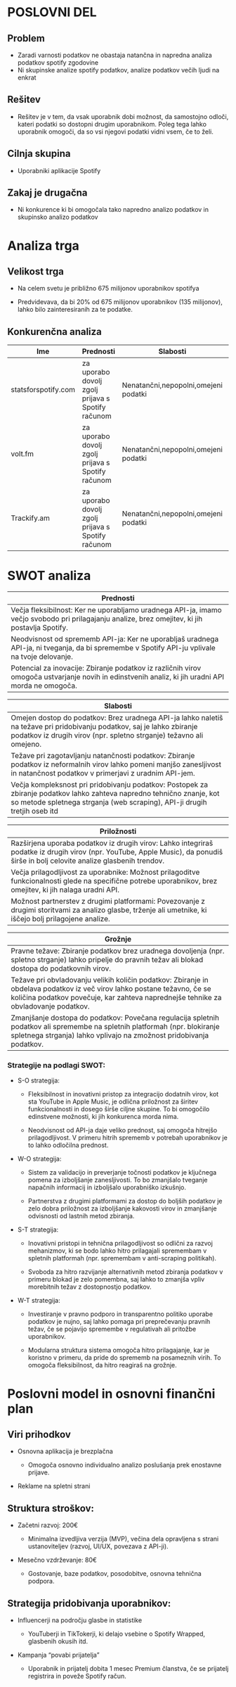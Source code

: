 # POSLOVNI DEL

## Problem
- Zaradi varnosti podatkov ne obastaja natančna in napredna  analiza podatkov spotify zgodovine
- Ni skupinske analize spotify podatkov, analize podatkov večih ljudi na enkrat

## Rešitev
- Rešitev je v tem, da vsak uporabnik dobi možnost, da samostojno odloči, kateri podatki so dostopni drugim uporabnikom. Poleg tega lahko uporabnik omogoči, da so vsi njegovi podatki vidni vsem, če to želi.

## Cilnja skupina
- Uporabniki aplikacije Spotify

## Zakaj je drugačna
- Ni konkurence ki bi omogočala tako napredno analizo podatkov in skupinsko analizo podatkov

# Analiza trga

## Velikost trga
- Na celem svetu je približno 675 milijonov uporabnikov spotifya

- Predvidevava, da bi 20%  od 675 milijonov uporabnikov (135 milijonov), lahko bilo zainteresiranih za te podatke.

## Konkurenčna analiza

|       Ime           |                 Prednosti                            |               Slabosti                 |                   Naša raazlika               |
|---------------------|------------------------------------------------------|----------------------------------------|-----------------------------------------------|
| statsforspotify.com | za uporabo dovolj zgolj prijava s Spotify računom    | Nenatančni,nepopolni,omejeni podatki   | Vse kar manjka ostalim +večuporabniška analiza|
| volt.fm             | za uporabo dovolj zgolj prijava s Spotify računom    | Nenatančni,nepopolni,omejeni podatki   | Vse kar manjka ostalim +večuporabniška analiza|
| Trackify.am         | za uporabo dovolj zgolj prijava s Spotify računom    | Nenatančni,nepopolni,omejeni podatki   | Vse kar manjka ostalim +večuporabniška analiza|

# SWOT analiza

| Prednosti |   
|-----------|
| Večja fleksibilnost: Ker ne uporabljamo uradnega API-ja, imamo večjo svobodo pri prilagajanju analize, brez omejitev, ki jih postavlja Spotify.    | 
| Neodvisnost od sprememb API-ja: Ker ne uporabljaš uradnega API-ja, ni tveganja, da bi spremembe v Spotify API-ju vplivale na tvoje delovanje.    |
| Potencial za inovacije: Zbiranje podatkov iz različnih virov omogoča ustvarjanje novih in edinstvenih analiz, ki jih uradni API morda ne omogoča.    |

| Slabosti |
|-----------|
| Omejen dostop do podatkov: Brez uradnega API-ja lahko naletiš na težave pri pridobivanju podatkov, saj je lahko zbiranje podatkov iz drugih virov (npr. spletno strganje) težavno ali omejeno.    | 
| Težave pri zagotavljanju natančnosti podatkov: Zbiranje podatkov iz neformalnih virov lahko pomeni manjšo zanesljivost in natančnost podatkov v primerjavi z uradnim API-jem.   |
| Večja kompleksnost pri pridobivanju podatkov: Postopek za zbiranje podatkov lahko zahteva napredno tehnično znanje, kot so metode spletnega strganja (web scraping), API-ji drugih tretjih oseb itd    |

| Priložnosti |
|-----------|
| Razširjena uporaba podatkov iz drugih virov: Lahko integriraš podatke iz drugih virov (npr. YouTube, Apple Music), da ponudiš širše in bolj celovite analize glasbenih trendov.    | 
|Večja prilagodljivost za uporabnike: Možnost prilagoditve funkcionalnosti glede na specifične potrebe uporabnikov, brez omejitev, ki jih nalaga uradni API.    |
|  Možnost partnerstev z drugimi platformami: Povezovanje z drugimi storitvami za analizo glasbe, trženje ali umetnike, ki iščejo bolj prilagojene analize.   |

| Grožnje   |
|-----------|
|  Pravne težave: Zbiranje podatkov brez uradnega dovoljenja (npr. spletno strganje) lahko pripelje do pravnih težav ali blokad dostopa do podatkovnih virov.    | 
| Težave pri obvladovanju velikih količin podatkov: Zbiranje in obdelava podatkov iz več virov lahko postane težavno, če se količina podatkov povečuje, kar zahteva naprednejše tehnike za obvladovanje podatkov.    |
| Zmanjšanje dostopa do podatkov: Povečana regulacija spletnih podatkov ali spremembe na spletnih platformah (npr. blokiranje spletnega strganja) lahko vplivajo na zmožnost pridobivanja podatkov.    |

### Strategije na podlagi SWOT:
- S-O strategija:
    - Fleksibilnost in inovativni pristop za integracijo dodatnih virov, kot sta YouTube in Apple Music, je odlična priložnost za širitev funkcionalnosti in dosego širše ciljne skupine. To bi omogočilo edinstvene možnosti, ki jih konkurenca morda nima.

    - Neodvisnost od API-ja daje veliko prednost, saj omogoča hitrejšo prilagodljivost. V primeru hitrih sprememb v potrebah uporabnikov je to lahko odločilna prednost.
- W-O strategija:
    - Sistem za validacijo in preverjanje točnosti podatkov je ključnega pomena za izboljšanje zanesljivosti. To bo zmanjšalo tveganje napačnih informacij in izboljšalo uporabniško izkušnjo.

    - Partnerstva z drugimi platformami za dostop do boljših podatkov je zelo dobra priložnost za izboljšanje kakovosti virov in zmanjšanje odvisnosti od lastnih metod zbiranja.

- S-T strategija:
    - Inovativni pristopi in tehnična prilagodljivost so odlični za razvoj mehanizmov, ki se bodo lahko hitro prilagajali spremembam v spletnih platformah (npr. spremembam v anti-scraping politikah).

    - Svoboda za hitro razvijanje alternativnih metod zbiranja podatkov v primeru blokad je zelo pomembna, saj lahko to zmanjša vpliv morebitnih težav z dostopnostjo podatkov.
- W-T strategija:
    - Investiranje v pravno podporo in transparentno politiko uporabe podatkov je nujno, saj lahko pomaga pri preprečevanju pravnih težav, če se pojavijo spremembe v regulativah ali pritožbe uporabnikov.

    - Modularna struktura sistema omogoča hitro prilagajanje, kar je koristno v primeru, da pride do sprememb na posameznih virih. To omogoča fleksibilnost, da hitro reagiraš na grožnje.

# Poslovni model in osnovni finančni plan

## Viri prihodkov
- Osnovna aplikacija je brezplačna  
    - Omogoča osnovno individualno analizo poslušanja prek enostavne prijave.

- Reklame na spletni strani

## Struktura stroškov:

- Začetni razvoj: 200€  
  - Minimalna izvedljiva verzija (MVP), večina dela opravljena s strani ustanoviteljev (razvoj, UI/UX, povezava z API-ji). 

- Mesečno vzdrževanje: 80€  
  - Gostovanje, baze podatkov, posodobitve, osnovna tehnična podpora.

## Strategija pridobivanja uporabnikov:

- Influencerji na področju glasbe in statistike  
  - YouTuberji in TikTokerji, ki delajo vsebine o Spotify Wrapped, glasbenih okusih itd.

- Kampanja “povabi prijatelja”  
  - Uporabnik in prijatelj dobita 1 mesec Premium članstva, če se prijatelj registrira in poveže Spotify račun.